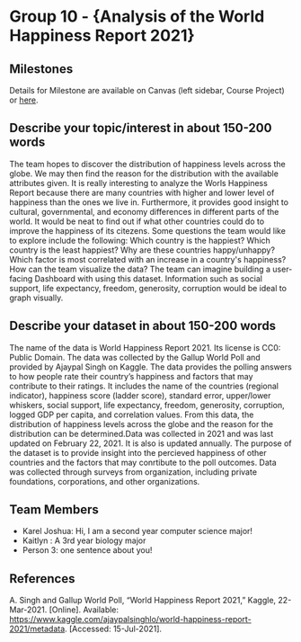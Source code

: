 # Group 10 - {Analysis of the World Happiness Report 2021}

## Milestones

Details for Milestone are available on Canvas (left sidebar, Course Project) or [here](https://firas.moosvi.com/courses/data301/project/milestone01.html).

## Describe your topic/interest in about 150-200 words

The team hopes to discover the distribution of happiness levels across the globe. We may then find the reason for the distribution with the available attributes given. It is really interesting to analyze the Worls Happiness Report because there are many countries with higher and lower level of happiness than the ones we live in. Furthermore, it provides good insight to cultural, governmental, and economy differences in different parts of the world. It would be neat to find out if what other countries could do to improve the happiness of its citezens.
Some questions the team would like to explore include the following: Which country is the happiest? Which country is the least happiest? Why are these countries happy/unhappy? Which factor is most correlated with an increase in a country's happiness? How can the team visualize the data?
The team can imagine building a user-facing Dashboard with using this dataset. Information such as social support, life expectancy, freedom, generosity, corruption would be ideal to graph visually.


## Describe your dataset in about 150-200 words

The name of the data is World Happiness Report 2021. Its license is CC0: Public Domain. The data was collected by the Gallup World Poll and provided by Ajaypal Singh on Kaggle. The data provides the polling answers to how people rate their country’s happiness and factors that may contribute to their ratings. It includes the name of the countries (regional indicator), happiness score (ladder score), standard error, upper/lower whiskers, social support, life expectancy, freedom, generosity, corruption, logged GDP per capita, and correlation values. From this data, the distribution of happiness levels across the globe and the reason for the distribution can be determined.Data was collected in 2021 and was last updated on February 22, 2021. It is also is updated annually. The purpose of the dataset is to provide insight into the percieved happiness of other countries and the factors that may conrtibute to the poll outcomes. Data was collected through surveys from organization, including private foundations, corporations, and other organizations.

## Team Members

- Karel Joshua: Hi, I am a second year computer science major!
- Kaitlyn : A 3rd year biology major
- Person 3: one sentence about you!

## References

A. Singh and Gallup World Poll, “World Happiness Report 2021,” Kaggle, 22-Mar-2021. [Online]. Available: https://www.kaggle.com/ajaypalsinghlo/world-happiness-report-2021/metadata. [Accessed: 15-Jul-2021]. 
